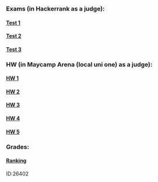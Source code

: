 ### Exams (in Hackerrank as a judge):
#### **[Test 1](https://www.hackerrank.com/contests/daa-2020-2021-summer-test-1/challenges)**
#### **[Test 2](https://www.hackerrank.com/contests/daa-2020-2021-summer-test-2/challenges)**
#### **[Test 3](https://www.hackerrank.com/contests/daa-2020-2021-summer-test-3-1/challenges)**

### HW (in Maycamp Arena (local uni one) as a judge):
#### **[HW 1](https://judge.openfmi.net/practice/open_contest?contest_id=183)**
#### **[HW 2](https://judge.openfmi.net/practice/open_contest?contest_id=184)**
#### **[HW 3](https://judge.openfmi.net/practice/open_contest?contest_id=185)**
#### **[HW 4](https://judge.openfmi.net/practice/open_contest?contest_id=186)**
#### **[HW 5](https://judge.openfmi.net/practice/open_contest?contest_id=186)**

### Grades:
#### **[Ranking](https://docs.google.com/spreadsheets/d/1unWcTEvmCcXXe_wRbYjY0SrJaISrM94Ur7OZqSXIOWE/edit#gid=0)**
ID:26402
